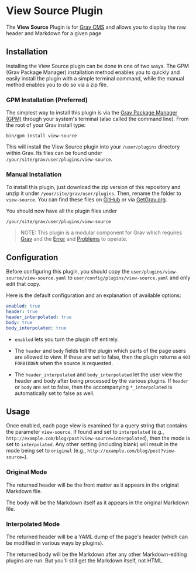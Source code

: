 # View Source Plugin

The **View Source** Plugin is for [Grav CMS](http://github.com/getgrav/grav) and allows you to display the raw header and Markdown for a given page

## Installation

Installing the View Source plugin can be done in one of two ways. The GPM (Grav Package Manager) installation method enables you to quickly and easily install the plugin with a simple terminal command, while the manual method enables you to do so via a zip file.

### GPM Installation (Preferred)

The simplest way to install this plugin is via the [Grav Package Manager (GPM)](http://learn.getgrav.org/advanced/grav-gpm) through your system's terminal (also called the command line).  From the root of your Grav install type:

    bin/gpm install view-source

This will install the View Source plugin into your `/user/plugins` directory within Grav. Its files can be found under `/your/site/grav/user/plugins/view-source`.

### Manual Installation

To install this plugin, just download the zip version of this repository and unzip it under `/your/site/grav/user/plugins`. Then, rename the folder to `view-source`. You can find these files on [GitHub](https://github.com/aaron-dalton/grav-plugin-view-source) or via [GetGrav.org](http://getgrav.org/downloads/plugins#extras).

You should now have all the plugin files under

    /your/site/grav/user/plugins/view-source
	
> NOTE: This plugin is a modular component for Grav which requires [Grav](http://github.com/getgrav/grav) and the [Error](https://github.com/getgrav/grav-plugin-error) and [Problems](https://github.com/getgrav/grav-plugin-problems) to operate.

## Configuration

Before configuring this plugin, you should copy the `user/plugins/view-source/view-source.yaml` to `user/config/plugins/view-source.yaml` and only edit that copy.

Here is the default configuration and an explanation of available options:

```yaml
enabled: true
header: true
header_interpolated: true
body: true
body_interpolated: true
```

* `enabled` lets you turn the plugin off entirely.

* The `header` and `body` fields tell the plugin which parts of the page users are allowed to view. If these are set to false, then the plugin returns a `403 FORBIDDEN` when the source is requested.

* The `header_interpolated` and `body_interpolated` let the user view the header and body after being processed by the various plugins. If `header` or `body` are set to false, then the accompanying `*_interpolated` is automatically set to false as well.

## Usage

Once enabled, each page view is examined for a query string that contains the parameter `view-source`. If found and set to `interpolated` (e.g., `http://example.com/blog/post?view-source=interpolated`), then the mode is set to `interpolated`. Any other setting (including blank) will result in the mode being set to `original` (e.g., `http://example.com/blog/post?view-source=`).

### Original Mode

The returned header will be the front matter as it appears in the original Markdown file. 

The body will be the Markdown itself as it appears in the original Markdown file.

### Interpolated Mode

The returned header will be a YAML dump of the page's header (which can be modified in various ways by plugins). 

The returned body will be the Markdown after any other Markdown-editing plugins are run. But you'll still get the Markdown itself, not HTML.


